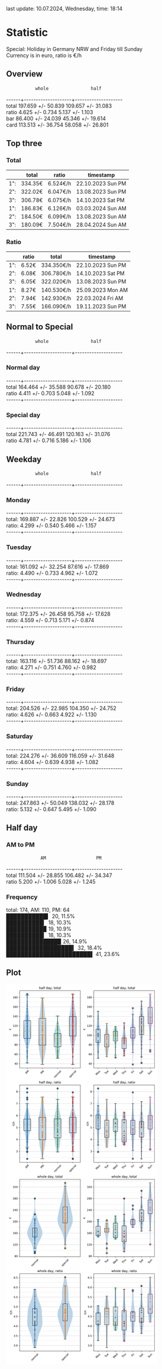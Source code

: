 last update: 10.07.2024, Wednesday, time: 18:14
# Statistic  
Special: Holiday in Germany NRW and Friday till Sunday  
Currency is in euro, ratio is €/h  
## Overview  
               whole                half  
------+--------------------+--------------------  
total   197.659 +/- 50.839   109.657 +/- 31.083  
ratio     4.625 +/-  0.734     5.137 +/-  1.103  
bar      86.400 +/- 24.039    45.346 +/- 19.614  
card    113.513 +/- 36.754    58.058 +/- 26.801  
  
  
## Top three  
### Total  
&nbsp;|total|ratio|timestamp
---|---|---|---
1":|334.35€|6.524€/h|22.10.2023 Sun PM
2":|322.02€|6.047€/h|13.08.2023 Sun PM
3":|306.78€|6.075€/h|14.10.2023 Sat PM
1":|186.83€|6.126€/h|03.03.2024 Sun AM
2":|184.50€|6.099€/h|13.08.2023 Sun AM
3":|180.09€|7.504€/h|28.04.2024 Sun AM
  
### Ratio  
&nbsp;|ratio|total|timestamp
---|---|---|---
1":|  6.52€|334.350€/h|22.10.2023 Sun PM
2":|  6.08€|306.780€/h|14.10.2023 Sat PM
3":|  6.05€|322.020€/h|13.08.2023 Sun PM
1":|  8.27€|140.530€/h|25.09.2023 Mon AM
2":|  7.94€|142.930€/h|22.03.2024 Fri AM
3":|  7.55€|166.090€/h|19.11.2023 Sun PM
  
  
## Normal to Special  
               whole                half  
------+--------------------+--------------------  
### Normal day  
------+--------------------+--------------------  
total   164.464 +/- 35.588    90.678 +/- 20.180  
ratio     4.411 +/-  0.703     5.048 +/-  1.092  
------+--------------------+--------------------  
### Special day  
------+--------------------+--------------------  
total   221.743 +/- 46.491   120.163 +/- 31.076  
ratio     4.781 +/-  0.716     5.186 +/-  1.106  
  
  
## Weekday  
               whole                half  
------+--------------------+--------------------  
### Monday  
------+--------------------+--------------------  
total:  169.887 +/- 22.826   100.529 +/- 24.673  
ratio:    4.299 +/-  0.540     5.466 +/-  1.157  
------+--------------------+--------------------  
### Tuesday  
------+--------------------+--------------------  
total:  161.092 +/- 32.254    87.616 +/- 17.869  
ratio:    4.490 +/-  0.733     4.962 +/-  1.072  
------+--------------------+--------------------  
### Wednesday  
------+--------------------+--------------------  
total:  172.375 +/- 26.458    95.758 +/- 17.628  
ratio:    4.559 +/-  0.713     5.171 +/-  0.874  
------+--------------------+--------------------  
### Thursday  
------+--------------------+--------------------  
total:  163.116 +/- 51.736    88.162 +/- 18.697  
ratio:    4.271 +/-  0.751     4.760 +/-  0.982  
------+--------------------+--------------------  
### Friday  
------+--------------------+--------------------  
total:  204.526 +/- 22.985   104.350 +/- 24.752  
ratio:    4.626 +/-  0.663     4.922 +/-  1.130  
------+--------------------+--------------------  
### Saturday  
------+--------------------+--------------------  
total:  224.276 +/- 36.609   116.059 +/- 31.648  
ratio:    4.604 +/-  0.639     4.938 +/-  1.082  
------+--------------------+--------------------  
### Sunday  
------+--------------------+--------------------  
total:  247.863 +/- 50.049   138.032 +/- 28.178  
ratio:    5.132 +/-  0.647     5.495 +/-  1.090  
  
  
## Half day  
### AM to PM  
                 AM                   PM  
------+--------------------+--------------------  
total   111.504 +/- 28.855   106.482 +/- 34.347  
ratio     5.200 +/-  1.006     5.028 +/-  1.245  
  
### Frequency  
total: 174, AM: 110, PM: 64  
███████████▍ 20, 11.5%  
██████████▎ 18, 10.3%  
██████████▉ 19, 10.9%  
██████████▎ 18, 10.3%  
██████████████▉ 26, 14.9%  
██████████████████▍ 32, 18.4%  
███████████████████████▌ 41, 23.6%  
  
  
## Plot  
![Image](harvest.png)